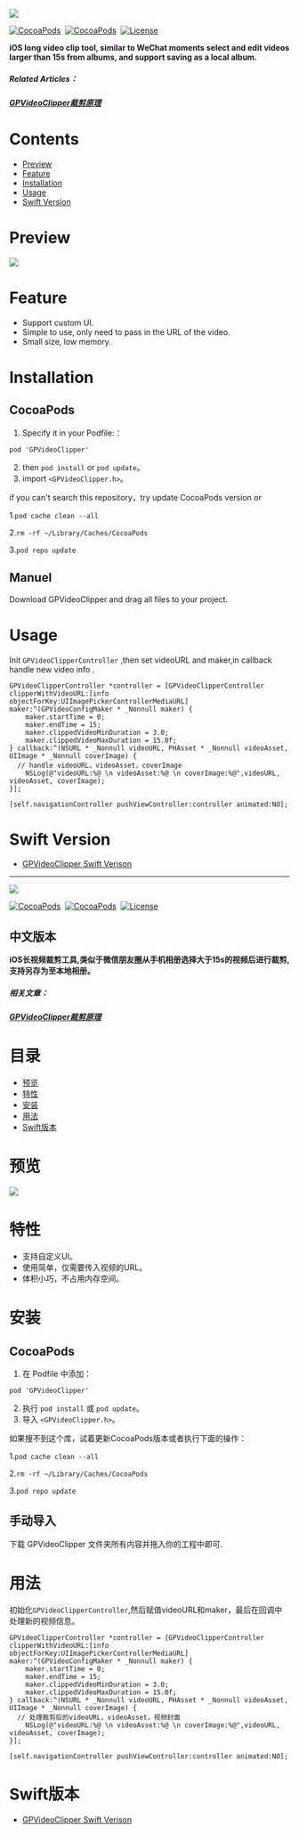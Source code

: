 ![](https://tva1.sinaimg.cn/large/007S8ZIlly1geqmdc0g5yj30r007gt96.jpg)

[![CocoaPods](https://img.shields.io/badge/pod-1.0.1-blue)](https://cocoapods.org/pods/GPVideoClipper)&nbsp;
[![CocoaPods](https://img.shields.io/badge/plaform-iOS8.0+-brightgreen)](https://github.com/Bestmer/GPVideoClipper)&nbsp;
[![License](https://img.shields.io/badge/License-MIT-red)](https://github.com/Bestmer/GPVideoClipper)&nbsp;
 
**iOS long video clip tool, similar to WeChat moments select and edit videos larger than 15s from albums, and support saving as a local album.**

##### Related Articles：
##### [GPVideoClipper裁剪原理](https://www.jianshu.com/p/8c8dfd041f94)
# Contents

* [Preview](#Preview)
* [Feature](#Feature)
* [Installation](#Installation)
* [Usage](#Usage)
* [Swift Version](#SwiftVersion)

# <span id="Preview">Preview</span>
![](https://tva1.sinaimg.cn/large/007S8ZIlly1geqyw8w1n4g30a00hmb2b.gif)

# <span id="Feature">Feature</span>

- Support custom UI.
- Simple to use, only need to pass in the URL of the video.
- Small size, low memory.

# <span id="Installation">Installation</span>

## CocoaPods

1. Specify it in your Podfile:：
```
pod 'GPVideoClipper'
```
2. then `pod install` or `pod update`。
3. import `<GPVideoClipper.h>`。

if you can't search this repository，try update CocoaPods version or 

1.`pod cache clean --all`

2.`rm -rf ~/Library/Caches/CocoaPods` 

3.`pod repo update`



## Manuel

Download GPVideoClipper and drag all files to your project. 

# <span id="Usage">Usage</span>

Init `GPVideoClipperController` ,then set videoURL and maker,in callback handle new video info .

```
GPVideoClipperController *controller = [GPVideoClipperController clipperWithVideoURL:[info objectForKey:UIImagePickerControllerMediaURL] maker:^(GPVideoConfigMaker * _Nonnull maker) {
    maker.startTime = 0;
    maker.endTime = 15;
    maker.clippedVideoMinDuration = 3.0;
    maker.clippedVideoMaxDuration = 15.0f;
} callback:^(NSURL * _Nonnull videoURL, PHAsset * _Nonnull videoAsset, UIImage * _Nonnull coverImage) {
  // handle videoURL，videoAsset，coverImage
    NSLog(@"videoURL:%@ \n videoAsset:%@ \n coverImage:%@",videoURL, videoAsset, coverImage);
}];

[self.navigationController pushViewController:controller animated:NO];
```
# <span id="SwiftVersion">Swift Version</span>
- [GPVideoClipper Swift Verison](https://github.com/Bestmer/GPVideoClipper-Swift)

---

![](https://tva1.sinaimg.cn/large/007S8ZIlly1geqmdc0g5yj30r007gt96.jpg)

[![CocoaPods](https://img.shields.io/badge/pod-1.0.1-blue)](https://cocoapods.org/pods/GPVideoClipper)&nbsp;
[![CocoaPods](https://img.shields.io/badge/plaform-iOS8.0+-brightgreen)](https://github.com/Bestmer/GPVideoClipper)&nbsp;
[![License](https://img.shields.io/badge/License-MIT-red)](https://github.com/Bestmer/GPVideoClipper)&nbsp;

## 中文版本

**iOS长视频裁剪工具,类似于微信朋友圈从手机相册选择大于15s的视频后进行裁剪,支持另存为至本地相册。**

##### 相关文章：
##### [GPVideoClipper裁剪原理](https://www.jianshu.com/p/8c8dfd041f94)
# 目录

* [预览](#预览)
* [特性](#特性)
* [安装](#安装)
* [用法](#用法)
* [Swift版本](#Swift)


# 预览

![](https://tva1.sinaimg.cn/large/007S8ZIlly1geqyw8w1n4g30a00hmb2b.gif)

# 特性

- 支持自定义UI。
- 使用简单，仅需要传入视频的URL。
- 体积小巧，不占用内存空间。


# 安装

## CocoaPods

1. 在 Podfile 中添加：
```
pod 'GPVideoClipper'
```
2. 执行 `pod install` 或 `pod update`。
3. 导入 `<GPVideoClipper.h>`。

如果搜不到这个库，试着更新CocoaPods版本或者执行下面的操作：

1.`pod cache clean --all`

2.`rm -rf ~/Library/Caches/CocoaPods` 

3.`pod repo update`

## 手动导入

下载 GPVideoClipper 文件夹所有内容并拖入你的工程中即可.


# 用法

初始化`GPVideoClipperController`,然后赋值videoURL和maker，最后在回调中处理新的视频信息。

```
GPVideoClipperController *controller = [GPVideoClipperController clipperWithVideoURL:[info objectForKey:UIImagePickerControllerMediaURL] maker:^(GPVideoConfigMaker * _Nonnull maker) {
    maker.startTime = 0;
    maker.endTime = 15;
    maker.clippedVideoMinDuration = 3.0;
    maker.clippedVideoMaxDuration = 15.0f;
} callback:^(NSURL * _Nonnull videoURL, PHAsset * _Nonnull videoAsset, UIImage * _Nonnull coverImage) {
  // 处理裁剪后的videoURL，videoAsset，视频封面
    NSLog(@"videoURL:%@ \n videoAsset:%@ \n coverImage:%@",videoURL, videoAsset, coverImage);
}];

[self.navigationController pushViewController:controller animated:NO];
```
# <span id="Swift">Swift版本</span>
- [GPVideoClipper Swift Verison](https://github.com/Bestmer/GPVideoClipper-Swift)

